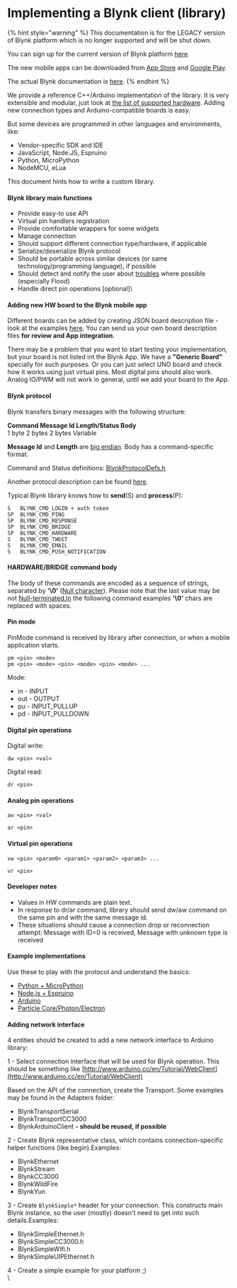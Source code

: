 # Implementing a Blynk client (library)

{% hint style="warning" %}
This documentation is for the LEGACY version of Blynk platform which is no longer supported and will be shut down.&#x20;

You can sign up for the current version of Blynk platform [here](http://blynk.cloud/register).

The new mobile apps can be downloaded from [App Store](https://apps.apple.com/us/app/blynk-iot/id1559317868) and [Google Play](https://play.google.com/store/apps/details?id=cloud.blynk\&hl=en\&gl=US).

The actual Blynk documentation is [here](https://docs.blynk.io/).
{% endhint %}

We provide a reference C++/Arduino implementation of the library. It is very extensible and modular, just look at [the list of supported hardware](http://community.blynk.cc/t/hardware-supported-by-blynk/16). Adding new connection types and Arduino-compatible boards is easy.

But some devices are programmed in other languages and environments, like:

* Vendor-specific SDK and IDE
* JavaScript, Node.JS, Espruino&#x20;
* &#x20;Python, MicroPython&#x20;
* NodeMCU, eLua

This document hints how to write a custom library.

#### Blynk library main functions <a href="#blynk-library-main-functions" id="blynk-library-main-functions"></a>

* Provide easy-to use API
* Virtual pin handlers registration
* Provide comfortable wrappers for some widgets
* Manage connection
* Should support different connection type/hardware, if applicable
* Serialize/deserialize Blynk protocol
* Should be portable across similar devices (or same technology/programming language), if possible
* Should detect and notify the user about [troubles](https://github.com/blynkkk/blynk-library/blob/master/extras/docs/Troubleshooting.md) where possible (especially Flood)
* Handle direct pin operations \[optional]\


#### Adding new HW board to the Blynk mobile app <a href="#adding-new-hw-board-to-the-blynk-mobile-app" id="adding-new-hw-board-to-the-blynk-mobile-app"></a>

Different boards can be added by creating JSON board description file - look at the examples [here](https://github.com/blynkkk/boards). You can send us your own board description files **for review and App integration**.

There may be a problem that you want to start testing your implementation, but your board is not listed int the Blynk App. We have a **"Generic Board"** specially for such purposes. Or you can just select UNO board and check how it works using just virtual pins. Most digital pins should also work. Analog IO/PWM will not work in general, until we add your board to the App.

#### Blynk protocol <a href="#blynk-protocol" id="blynk-protocol"></a>

Blynk transfers binary messages with the following structure:

**Command  Message Id   Length/Status      Body**\
1 byte            2 bytes               2 bytes              Variable&#x20;

**Message Id** and **Length** are [big endian](http://en.wikipedia.org/wiki/Endianness#Big-endian). Body has a command-specific format.

Command and Status definitions: [BlynkProtocolDefs.h](https://github.com/blynkkk/blynk-library/blob/master/src/Blynk/BlynkProtocolDefs.h)

Another protocol description can be found [here](https://github.com/blynkkk/blynk-server/blob/master/docs/README\_FOR\_APP\_DEVS.md).

Typical Blynk library knows how to **send**(S) and **process**(P):

```
S   BLYNK_CMD_LOGIN + auth token
SP  BLYNK_CMD_PING
SP  BLYNK_CMD_RESPONSE
SP  BLYNK_CMD_BRIDGE
SP  BLYNK_CMD_HARDWARE
S   BLYNK_CMD_TWEET
S   BLYNK_CMD_EMAIL
S   BLYNK_CMD_PUSH_NOTIFICATION
```

#### HARDWARE/BRIDGE command body <a href="#hardwarebridge-command-body" id="hardwarebridge-command-body"></a>

The body of these commands are encoded as a sequence of strings, separated by **'\0'** ([Null character](http://en.wikipedia.org/wiki/Null\_character)). Please note that the last value may be not [Null-terminated.In](http://null-terminated.in/) the following command examples **'\0'** chars are replaced with spaces.

#### Pin mode <a href="#pin-mode" id="pin-mode"></a>

PinMode command is received by library after connection, or when a mobile application starts.

```
pm <pin> <mode>
pm <pin> <mode> <pin> <mode> <pin> <mode> ...
```

Mode:

* in - INPUT
* out - OUTPUT
* pu - INPUT\_PULLUP
* pd - INPUT\_PULLDOWN

#### Digital pin operations <a href="#digital-pin-operations" id="digital-pin-operations"></a>

Digital write:

```
dw <pin> <val>
```

Digital read:

```
dr <pin>
```

#### Analog pin operations <a href="#analog-pin-operations" id="analog-pin-operations"></a>

```
aw <pin> <val>

ar <pin>
```

#### Virtual pin operations <a href="#virtual-pin-operations" id="virtual-pin-operations"></a>

```
vw <pin> <param0> <param1> <param2> <param3> ...

vr <pin>
```

#### Developer notes <a href="#developer-notes" id="developer-notes"></a>

* Values in HW commands are plain text.
* In response to dr/ar command, library should send dw/aw command on the same pin and with the same message id.
* These situations should cause a connection drop or reconnection attempt: Message with ID=0 is received, Message with unknown type is received

#### Example implementations <a href="#example-implementations" id="example-implementations"></a>

Use these to play with the protocol and understand the basics:

* [Python + MicroPython ](https://github.com/vshymanskyy/blynk-library-python)
* [Node.js + Espruino](https://github.com/vshymanskyy/blynk-library-js)
* [Arduino](https://github.com/blynkkk/blynk-library)
* [Particle Core/Photon/Electron](https://github.com/vshymanskyy/blynk-library-spark)

#### Adding network interface <a href="#adding-network-interface" id="adding-network-interface"></a>

4 entities should be created to add a new network interface to Arduino library:

1 - Select connection interface that will be used for Blynk operation. This should be something like [http://www.arduino.cc/en/Tutorial/WebClient](http://www.arduino.cc/en/Tutorial/WebClient)

Based on the API of the connection, create the Transport. Some examples may be found in the Adapters folder:

* BlynkTransportSerial
* BlynkTransportCC3000
* BlynkArduinoClient **- should be reused, if possible**

2 - Create Blynk representative class, which contains connection-specific helper functions (like begin).Examples:

* BlynkEthernet
* BlynkStream
* BlynkCC3000
* BlynkWildFire
* BlynkYun

3 - Create `BlynkSimple*`  header for your connection. This constructs main Blynk instance, so the user (mostly) doesn't need to get into such details.Examples:

* BlynkSimpleEthernet.h
* BlynkSimpleCC3000.h
* BlynkSimpleWifi.h
* BlynkSimpleUIPEthernet.h

4 - Create a simple example for your platform ;)\
\
